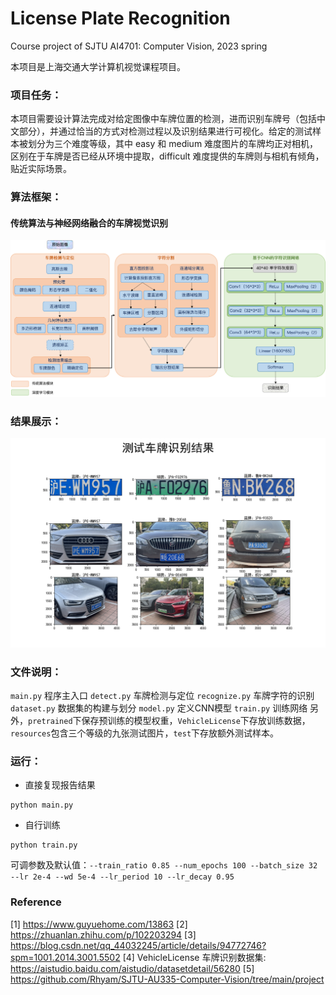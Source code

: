 # License Plate Recognition
Course project of SJTU AI4701: Computer Vision, 2023 spring

本项目是上海交通大学计算机视觉课程项目。

### 项目任务：
本项目需要设计算法完成对给定图像中车牌位置的检测，进而识别车牌号（包括中文部分），并通过恰当的方式对检测过程以及识别结果进行可视化。给定的测试样本被划分为三个难度等级，其中 easy 和 medium 难度图片的车牌均正对相机，区别在于车牌是否已经从环境中提取，difficult 难度提供的车牌则与相机有倾角，贴近实际场景。

### 算法框架：
#### 传统算法与神经网络融合的车牌视觉识别
![frame](imgs/structure.png)

### 结果展示：
![demo1](imgs/result.png)

### 文件说明：
`main.py` 程序主入口
`detect.py` 车牌检测与定位
`recognize.py` 车牌字符的识别
`dataset.py` 数据集的构建与划分
`model.py` 定义CNN模型
`train.py` 训练网络
另外，`pretrained`下保存预训练的模型权重，`VehicleLicense`下存放训练数据，`resources`包含三个等级的九张测试图片，`test`下存放额外测试样本。

### 运行：
- 直接复现报告结果
```
python main.py
```
- 自行训练
```
python train.py
```
可调参数及默认值：`--train_ratio 0.85 --num_epochs 100 --batch_size 32 --lr 2e-4 --wd 5e-4 --lr_period 10 --lr_decay 0.95`

### Reference
[1] https://www.guyuehome.com/13863
[2] https://zhuanlan.zhihu.com/p/102203294
[3] https://blog.csdn.net/qq_44032245/article/details/94772746?spm=1001.2014.3001.5502
[4] VehicleLicense 车牌识别数据集: https://aistudio.baidu.com/aistudio/datasetdetail/56280
[5] https://github.com/Rhyam/SJTU-AU335-Computer-Vision/tree/main/project